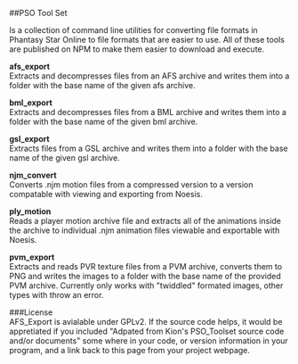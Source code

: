 ##PSO Tool Set

Is a collection of command line utilities for converting file formats in
Phantasy Star Online to file formats that are easier to use. All of these tools
are published on NPM to make them easier to download and execute.

**afs_export**  
Extracts and decompresses files from an AFS archive and writes them into a folder with the base name of the given afs archive.

**bml_export**  
Extracts and decompresses files from a BML archive and writes them into a folder with the base name of the given bml archive.

**gsl_export**  
Extracts files from a GSL archive and writes them into a folder with the base name of the given gsl archive.

**njm_convert**  
Converts .njm motion files from a compressed version to a version compatable with viewing and exporting from Noesis.

**ply_motion**  
Reads a player motion archive file and extracts all of the animations inside the archive to individual .njm animation files viewable and exportable with Noesis.

**pvm_export**  
Extracts and reads PVR texture files from a PVM archive, converts them to PNG and writes the images to a folder with the base name of the provided PVM archive. Currently only works with "twiddled" formated images, other types with throw an error. 

###License  
AFS_Export is avialable under GPLv2. If the source code helps, it would be appretiated if you included "Adpated from Kion's PSO_Toolset source code and/or documents" some where in your code, or version information in your program, and a link back to this page from your project webpage.

